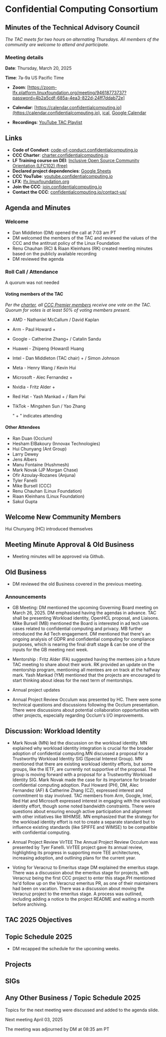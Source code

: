 # Confidential Computing Consortium

## Minutes of the Technical Advisory Council

*The TAC meets for two hours on alternating Thursdays. All members of the community are welcome to attend and participate.*

### Meeting details

**Date**: Thursday, March 20, 2025

**Time**: 7a-9a US Pacific Time

* **Zoom**: [https://zoom-lfx.platform.linuxfoundation.org/meeting/94618773737?password=4b2a5cdf-685a-4ea3-822d-24ff7ddab72e] 

* **Calendar**: [https://calendar.confidentialcomputing.io](https://calendar.confidentialcomputing.io),
[ical](https://calendar.google.com/calendar/ical/c\_c0pcihr7n2n1k3a38i32d9ag10%40group.calendar.google.com/public/basic.ics),
[Google Calendar](https://calendar.google.com/calendar/u/0/r?cid=c\_c0pcihr7n2n1k3a38i32d9ag10@group.calendar.google.com)

* **Recordings**: [YouTube TAC Playlist](https://www.youtube.com/playlist?list=PLmfkUJc39uMjaB_I1dYW72I44kr9QzG_B)

## Links

* **Code of Conduct**: [code-of-conduct.confidentialcomputing.io](https://code-of-conduct.confidentialcomputing.io)
* **CCC Charter**: [charter.confidentialcomputing.io](https://charter.confidentialcomputing.io)
* **LF Training course on DEI**: [Inclusive Open Source Community Orientation (LFC102) (free)](https://training.linuxfoundation.org/training/inclusive-open-source-community-orientation-lfc102/)
* **Declared project dependencies**: [Google Sheets](https://docs.google.com/spreadsheets/d/1UKnbbGWXYLjnPZsox3zmYo59nv3XSXjePfas5E2fER0/edit#gid=0)
* **CCC YouTube**: [youtube.confidentialcomputing.io](https://youtube.confidentialcomputing.io)
* **LFX**: [lfx.linuxfoundation.org](https://lfx.linuxfoundation.org)
* **Join the CCC**: [join.confidentialcomputing.io](https://join.confidentialcomputing.io)
* **Contact the CCC**: [confidentialcomputing.io/contact-us/](https://confidentialcomputing.io/contact-us/)

## Agenda and Minutes

### Welcome

* Dan Middleton (DM) opened the call at 7:03 am PT
* DM welcomed the members of the TAC and reviewed the values of the CCC and the antitrust policy of the Linux Foundation
* Renu Chauhan (RC) & Riaan Kleinhans (RK) created meeting minutes based on the publicly available recording
* DM reviewed the agenda

### Roll Call / Attendance

A quorum was not needed

#### Voting members of the TAC

*Per the [charter](https://charter.confidentialcomputing.io), all [CCC Premier members](https://confidentialcomputing.io/members/) receive one vote on the TAC. Quorum for votes is at least 50% of voting members present.*

* AMD - Nathaniel McCallum   / David Kaplan
* Arm - Paul Howard + 
* Google - Catherine Zhang+    / Catalin Sandu 
* Huawei - Zhipeng (Howard) Huang 
* Intel - Dan Middleton (TAC chair) +  / Simon Johnson
* Meta - Henry Wang / Kevin Hui
* Microsoft - Alec Fernandez +  
* Nvidia - Fritz Alder  +
* Red Hat -  Yash Mankad +  / Ram Pai 
* TikTok -  Mingshen Sun  / Yao Zhang

   " + " indicates attending

#### Other Attendees


* Ran Duan (Occlum)
* Hesham ElBakoury (Innovax Technologies)  
* Hui Chunyang (Ant Group)
* Larry Dewey 
* Jens Albers 
* Manu Fontaine (Hushmesh)
* Mark Novak (JP Morgan Chase)
* Ofir Azoulay-Rozanes (Anjuna)
* Tyler Fanelli
* Mike Bursell (CCC)
* Renu Chauhan (Linux Foundation)
* Riaan Kleinhans (Linux Foundation)
* Sakul Gupta
 

## Welcome New Community Members

Hui Chunyang (HC) introduced themselves 


## Meeting Minute Approval & Old Business

* Meeting minutes will be approved via Github.


## Old Business

* DM reviewed the old Business covered in the previous meeting. 

### Announcements 
* GB Meeting: DM mentioned the upcoming Governing Board meeting on March 26, 2025. DM emphasised having the agendas in advance. TAC shall be presenting Workload identity, OpenHCL proposal, and Liaisons. Mike Bursell (MB) mentioned the Board is interested in ad tech use cases related to confidential computing and privacy. MB further introduced the Ad Tech engagement. DM mentioned that there's an ongoing analysis of GDPR and confidential computing for compliance purposes, which is nearing the final draft stage & can be one of the inputs for the GB meeting next week.

* Mentorship : 
Fritz Alder (FA) suggested having the mentees join a future TAC meeting to share about their work. RK provided an update on the mentorship program, mentioning all mentees are on track at the halfway mark. Yash Mankad (YM) mentioned that the projects are encouraged to start thinking about ideas for the next term of mentorships.
 
* Annual project updates
* Annual Project Review Occulum was presented by HC. There were some technical questions and discussions following the Occlum presentation. There were discussions about potential collaboration opportunities with other projects, especially regarding Occlum's I/O improvements.

## Discussion:   Workload Identity 
* Mark Novak (MN) led the discussion on the workload identity. MN explained why workload identity integration is crucial for the broader adoption of confidential computing.MN discussed a proposal for a Trustworthy Workload Identity SIG (Special Interest Group). MN mentioned that there are existing workload identity efforts, but some groups, like the IETF, are currently not supportive of the proposal. The group is moving forward with a proposal for a Trustworthy Workload Identity SIG. Mark Novak made the case for its importance for broader confidential computing adoption. Paul Howard (PH), DM, Alec Fernandez (AF) & Catherine Zhang (CZ),  expressed interest and commitment to stay involved. TAC members from Arm, Google, Intel, Red Hat and Microsoft expressed interest in engaging with the workload identity effort, though some noted bandwidth constraints. There were questions about ensuring enough active participation and alignment with other initiatives like WHIMSE. MN emphasized that the strategy for the workload identity effort is not to create a separate standard but to influence existing standards (like SPIFFE and WIMSE) to be compatible with confidential computing.

* Annual Project Review VirTEE
The Annual Project Review Occulum was presented by Tyer Fanelli. VirTEE project gave its annual review, highlighting its progress in supporting more TEE architectures, increasing adoption, and outlining plans for the current year.

* Voting for Veracruz to Emeritus stage
DM explained the emeritus stage. There was a discussion about the emeritus stage for projects, with Veracruz being the first CCC project to enter this stage.PH mentioned he'd follow up on the Veracruz emeritus PR, as one of their maintainers had been on vacation. There was a discussion about moving the Veracruz project to the emeritus stage. A process was outlined, including adding a notice to the project README and waiting a month before archiving.
 
## TAC 2025 Objectives

## Topic Schedule 2025  
* DM recapped the schedule for the upcoming weeks.

## Projects

## SIGs

## Any Other Business / Topic Schedule 2025

Topics for the next meeting were discussed and added to the agenda slide.

Next meeting April 03, 2025

The meeting was adjourned by DM at 08:35 am PT
